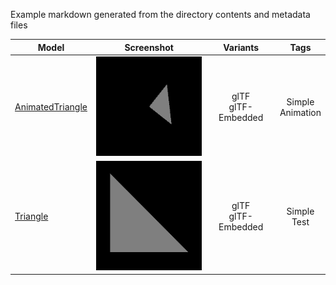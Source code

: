 Example markdown generated from the directory contents and metadata files

| Model | Screenshot | Variants | Tags |
|-------|:----------:|:--------:|:----:|
[AnimatedTriangle](AnimatedTriangle) | ![](2.0/AnimatedTriangle/screenshot/screenshot.gif) | glTF<br>glTF-Embedded | Simple<br>Animation | 
[Triangle](Triangle) | ![](2.0/Triangle/screenshot/screenshot.png) | glTF<br>glTF-Embedded | Simple<br>Test | 
